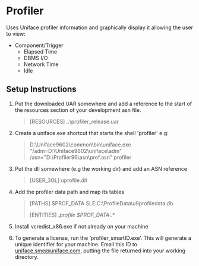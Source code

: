 # Profiler
Uses Uniface profiler information and graphically display it allowing the user to view:
- Component/Trigger
  - Elapsed Time
  - DBMS I/O
  - Network Time
  - Idle

## Setup Instructions

1. Put the downloaded UAR somewhere and add a reference to the start of the resources section of your development asn file. 

   > [RESOURCES]
   > ..\profiler_release.uar

2. Create a uniface.exe shortcut that starts the shell 'profiler' e.g: 

   > D:\Uniface9602\common\bin\uniface.exe "/adm=D:\Uniface9602\uniface\adm" /asn="D:\Profiler96\asn\prof.asn" profiler 

3. Put the dll somewhere (e.g the working dir) and add an ASN reference

   > [USER_3GL]
   > uprofile.dll

4. Add the profiler data path and map its tables

    > [PATHS]
    > $PROF_DATA SLE:C:\ProfileData\u9profiledata.db
    >
    > [ENTITIES]
    > *.profile $PROF_DATA:*.*

5. Install vcredist_x86.exe if not already on your machine 

6. To generate a license, run the ‘profiler_smartID.exe’. This will generate a unique identifier for your machine. Email this ID to uniface.sme@uniface.com, putting the file returned into your working directory.
